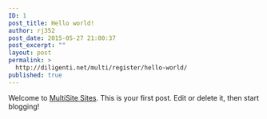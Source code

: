 ```yaml
---
ID: 1
post_title: Hello world!
author: rj352
post_date: 2015-05-27 21:00:37
post_excerpt: ""
layout: post
permalink: >
  http://diligenti.net/multi/register/hello-world/
published: true
---
```

Welcome to <a href="http://diligenti.net/multi/">MultiSite Sites</a>. This is your first post. Edit or delete it, then start blogging!
